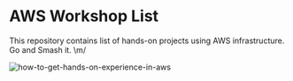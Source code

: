 # AWS Workshop List

This repository contains list of hands-on projects using AWS infrastructure.
Go and Smash it. \m/

![how-to-get-hands-on-experience-in-aws](https://github.com/user-attachments/assets/aebb3218-fa64-4165-807e-ab06bc580d82)
